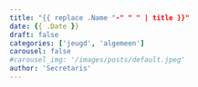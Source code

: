 ```yaml
---
title: "{{ replace .Name "-" " " | title }}"
date: {{ .Date }}
draft: false
categories: ['jeugd', 'algemeen']
carousel: false
#carousel_img: '/images/posts/default.jpeg'
author: 'Secretaris'
---
```


